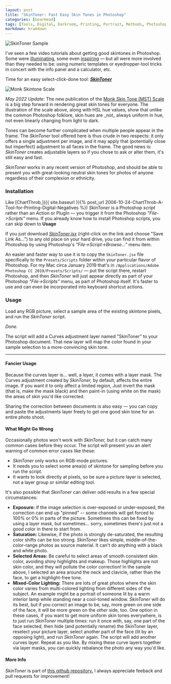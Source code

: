 ```yaml
---
layout: post
title: "SkinToner: Fast Easy Skin Tones in Photoshop"
categories: [GearHead]
tags: [Tools, Digital, Darkroom, Printing, Portrait, Methods, Photoshop]
markdown: kramdown
---
```


<img alt="SkinToner Sample" src="https://www.botzilla.com/img/pix2019/skinTonerBJRK7403ocs.jpg" class="align-center"  />

I've seen a few video tutorials about getting good skintones in Photoshop. Some were [illuminating,](https://youtu.be/Wvr8LCSuFjE) some even [inspiring](https://youtu.be/yMjb7sMiAsg) &mdash; but all were more involved than they needed to be: using numeric templates or eyedropper-tool tricks in concert with the info panel and a calculator, etc.

Time for an easy select-click-done tool: <a href="https://www.botzilla.com/blog/archives/SkinToner.jsx"><strong><em>SkinToner</em></strong></a>

<div class="notice">
<p><img alt="Monk Skintone Scale" src="https://www.botzilla.com/pix2022/monk-hsl.jpg" class="align-center"  /></p>
<p><i>May 2022 Update:</i> The new publication of the <a href="https://skintone.google/get-started">Monk Skin Tone (MST) Scale</a> is a big step forward in rendering great skin tones for everyone. The illustration of the scale above, along with HSL hue values, show that unlike the common Photoshop folklore, skin hues are _not_ always uniform in hue, not even linearly changing from light to dark.</p><p>Tones can become further complicated when multiple people appear in the frame. The <em>SkinToner</em> tool offered here is thus crude in two respects: it only offers a single adjustment per image, and it may apply that (potentially close but imperfect) adjustment to all faces in the frame. The good news is: <em>SkinToner</em> creates adjustable layers so if you chose to ask or alter them, it's still easy and fast.</p></div>

<!--more-->

<em>SkinToner</em> works in any recent version of Photoshop, and should be able to present you with great-looking neutral skin tones for photos of anyone regardless of their complexion or ethnicity.

### Installation

Like [ChartThrob,]({{ site.baseurl }}{% post_url 2006-10-24-ChartThrob-A-Tool-for-Printing-Digital-Negatives %}) *SkinToner* is a Photoshop _script_ rather than an Action or PlugIn &mdash; you trigger it from the Photoshop _"File->Scripts"_ menu. If you already know how to install Photoshop scripts, you can skip down to **Usage**

If you just download <a href="https://www.botzilla.com/blog/archives/SkinToner.jsx">_SkinToner.jsx_</a> (right-click on the link and choose "Save Link As...") to any old place on your hard drive, you can find it from within Photoshop by using Photoshop's _"File->Script->Browse..."_ menu item.

An easier and faster way to use it is to copy the `SkinToner.jsx` file specifically to the `Presets/Scripts` folder within your particular flavor of Photoshop. For my Mac circa January 2019 that's in `/Applications/Adobe Photoshop CC 2019/Presets/Scripts/` &mdash;  put the script there, restart Photoshop, and then _SkinToner_ will just appear directly as part of your Photoshop _"File->Scripts"_ menu, as part of Photoshop itself. It's faster to use and can even be incorporated into keyboard shortcut actions.

### Usage

Load any RGB picture, select a sample area of the existing skintone pixels, and run the _SkinToner_ script.

_Done._

The script will add a Curves adjustment layer named "SkinToner" to your Photoshop document. That new layer will map the color found in your sample selection to a more-convincing skin tone.

----

#### Fancier Usage

Because the curves layer is... well, a _layer,_ it comes with a layer mask. The Curves adjustment created by _SkinToner,_ by default, affects the entire image. If you want it to only affect a limited region, Just invert the mask (that is, make the mask black) and then paint-in (using white on the mask) the areas of skin you'd like corrected.

Sharing the correction between documents is also easy &mdash; you can copy and paste the adjustments layer freely to get one good skin tone for an entire photo shoot.

#### What Might Go Wrong

Occasionally photos won't work with _SkinToner,_ but it can catch many common cases before they occur. The script will present you an alert warning of common error cases like these:

* _SkinToner_ only works on RGB-mode pictures.
* It needs you to select some area(s) of skintone for sampling before you run the script.
* It wants to look directly at pixels, so be sure a picture layer is selected, not a layer group or similar editing tool.

It's also possible that _SkinToner_ can deliver odd results in a few special circumstances:

* **Exposure:** If the image selection is over-exposed or under-exposed, the correction can end up "pinned" -- some channels will get forced to 100% or 0% in parts of the picture. Sometimes this can be fixed by using a layer mask, but sometimes... sorry, sometimes there's just not a good color in there to start from.
* **Saturation:** Likewise, if the photo is strongly de-saturated, the resulting color shifts can be too strong. _SkinToner_ likes simple, middle-of-the-color-range photos as source material. It can't do anything with a black and white photo.
* **Selected Areas:** Be careful to select areas of smooth consistent skin color, avoiding shiny highlights and makeup. Those highlights are not skin color, and they will pollute the color correction! In the sample above, I selected an area around the neck and clavicle, rather than the face, to get a highlight-free tone.
* **Mixed-Color Lighting:** There are lots of great photos where the skin color varies from multi-colored lighting from different sides of the subject. An example might be a portrait of someone lit by a warm interior lamp while standing near a cool-toned window. _SkinToner_ will do its best, but if you correct an image to be, say, more green on one side of the face, it will be more green on the _other_ side, too. One option in these cases, if you want to get more uniform skin tones everywhere, is to just run _SkinToner_ multiple times: run it once with, say, one part of the face selected, then hide (and potentially rename) the SkinToner layer, reselect your picture layer, select another part of the face (lit by an opposing light), and run _SkinToner_ again. The script will add another curves layer. Repeat as you like. By mixing these curve layers together via layer masks, you can quickly rebalance the photo any way you'd like.

#### More Info

_SkinToner_ is part of [this github repository.](https://github.com/joker-b/PhotoshopScripts) I always appreciate feeback and pull requests for improvement!

